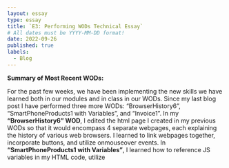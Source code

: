 ```yaml
---
layout: essay
type: essay
title: `E3: Performing WODs Technical Essay`
# All dates must be YYYY-MM-DD format!
date: 2022-09-26
published: true
labels:
  - Blog
---
```


<b>Summary of Most Recent WODs:</b>

For the past few weeks, we have been implementing the new skills we have learned both in our modules and in class in our WODs. Since my last blog post I have performed three more WODs: “BrowserHistory6”, “SmartPhoneProducts1 with Variables”, and “Invoice1”. In my <b>“BrowserHistory6” WOD</b>, I edited the html page I created in my previous WODs so that it would encompass 4 separate webpages, each explaining the history of various web browsers. I learned to link webpages together, incorporate buttons, and utilize onmouseover events. In <b>“SmartPhoneProducts1 with Variables”</b>, I learned how to reference JS variables in my HTML code, utilize <script> tags, and overall simplify and eliminate hard code. Whilst completing my <b>“Invoice1” WOD</b>, I learned how to utilize less hard code and more JS code. I utilized and practiced skills such as initializing and calling upon variables, blending JS and HTML code together, performing arithmetic with my JS variables, and inserting data into an HTML coded table. For more information please refer to this page: <a href="https://dport96.github.io/ITM352/morea/060.expressions-operators/experience-preparing-for-WOD.html">E3 Performing WODs Technical Essay</a>

<b>BrowserHistory6:</b>
  <br>
(1 attempt, 20:00min – Av)
  <br>
For this WOD I once again read the assignment’s instructions quite thoroughly before I started. I was fairly confident in what I already knew and how I could utilize it in this WOD. Overall, the instructions were quite straight forward so I didn’t really have to research the concepts too much before I started. I found the gif in the instructions to be quite useful because I could continually save my code and refresh my browser to make sure it looked like the gif throughout the entire time I was filming. Whilst coding I found that repeating the skills, copying and pasting, and switching between html files was a bit lengthily and repetitive (I think that I could have switched around better by utilizing more shortcuts). I do believe I referenced the instructional video once or twice to get some assistance but other than that it was pretty smooth sailing for this WOD. I think in the future I will prepare more before starting the assignment by search skills up on W3Schools. 

<b>SmartPhoneProducts1 with Variables:</b>
  <br>
(1 attempt, 8:30min – Rx)
  <br>
This WOD was pretty straight forward when reading the instructions as well as performing the actual assignment. I was able to implement the skills I had already learned in class and going through the exercise was smooth because of it. I don’t remember running into any hiccups whilst completing this WOD. The only thing that slowed me down was reading the instructions and determining what I was supposed to do. For this WOD I didn’t have to research any components on W3schools so I only skimmed the instructions before starting the assignment. I’m sure that if I had read the instructions more thoroughly I would have performed the WOD faster. 

<b>Invoice1:</b>
  <br>
(2 attempts, 25:30min – Av)
  <br>
I found this WOD relatively difficult but overall, very satisfying. As usual I decided to read the instructions of this WOD very thoroughly before I started any coding at all. If I didn’t understand something in the instructions, I looked the concept up on W3Schools first, read the articles associated with it, clicked through a few examples, and took notes. I really made sure that I understood the code (as much as I thought I needed to) before I even attempted to try the WOD. In my first attempt of this WOD I ended up coming across some issues in regard to referencing JS variables in my HTML code utilizing document.write and ${}. A lot of my coworkers are quite adept with coding languages, and I happened to be completing this WOD in my office so when I came across an issue with calling upon my variables I asked them for assistance and they, quite skillfully, prompted me with questions and hints so that I eventually understood how to write my code properly. With this WOD I refrained from referencing the instructional video until I though my end results were adequate because I didn’t want the answer just handed to me. I think that next time I will try to research EVERYTHING in the instructions as thoroughly as possible before I start my coding. 
  
  <b>Invoice2:</b>
  <br>
  (1 attempt, 00:00 - __)
  <br>
  
  <b>SmartPhoneProducts2:</b>
  <br>
  (_ attempts, 00:00 - __)
  <br>

<b>Preparation Improvements for Future WODS:</b>
  <br>
To enhance my WOD comprehensions and speed I will continue to implement the practices that have already been serving me well thus far. I plan on reading WOD instructions thoroughly before starting the assignment. I also plan on heavily researching and practicing skills that are unfamiliar to me before starting the WOD so that I can perform them with ease whilst being timed. I also want to implement more comments in my WODs so that I can go back and quickly identify what I was doing for certain steps (as long as this process doesn’t chip away at my time too much). I hope to improve my WOD performance in the future!
  
